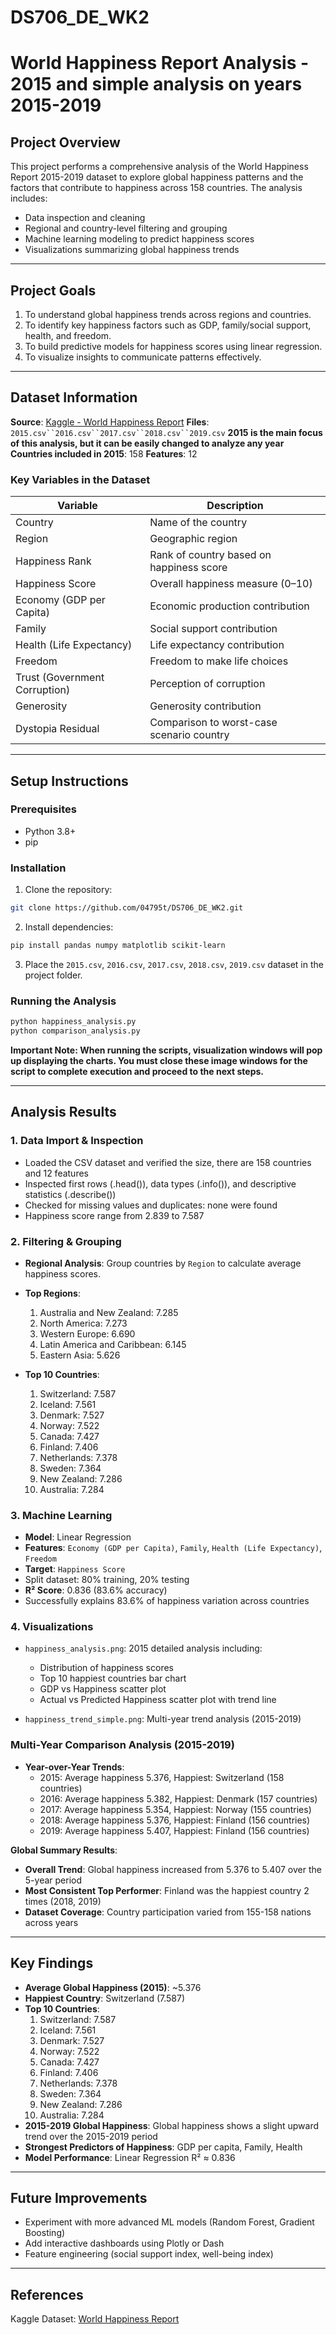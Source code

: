 # DS706_DE_WK2

# World Happiness Report Analysis - 2015 and simple analysis on years 2015-2019

## Project Overview

This project performs a comprehensive analysis of the World Happiness Report 2015-2019 dataset to explore global happiness patterns and the factors that contribute to happiness across 158 countries. The analysis includes:

- Data inspection and cleaning
- Regional and country-level filtering and grouping
- Machine learning modeling to predict happiness scores
- Visualizations summarizing global happiness trends

---

## Project Goals

1. To understand global happiness trends across regions and countries.
2. To identify key happiness factors such as GDP, family/social support, health, and freedom.
3. To build predictive models for happiness scores using linear regression.
4. To visualize insights to communicate patterns effectively.

---

## Dataset Information

**Source**: [Kaggle - World Happiness Report](https://www.kaggle.com/datasets/unsdsn/world-happiness)
**Files**: `2015.csv``2016.csv``2017.csv``2018.csv``2019.csv`
**2015 is the main focus of this analysis, but it can be easily changed to analyze any year**
**Countries included in 2015**: 158
**Features**: 12

### Key Variables in the Dataset

| Variable                      | Description                               |
| ----------------------------- | ----------------------------------------- |
| Country                       | Name of the country                       |
| Region                        | Geographic region                         |
| Happiness Rank                | Rank of country based on happiness score  |
| Happiness Score               | Overall happiness measure (0–10)          |
| Economy (GDP per Capita)      | Economic production contribution          |
| Family                        | Social support contribution               |
| Health (Life Expectancy)      | Life expectancy contribution              |
| Freedom                       | Freedom to make life choices              |
| Trust (Government Corruption) | Perception of corruption                  |
| Generosity                    | Generosity contribution                   |
| Dystopia Residual             | Comparison to worst-case scenario country |

---

## Setup Instructions

### Prerequisites

* Python 3.8+
* pip

### Installation

1. Clone the repository:

```bash
git clone https://github.com/04795t/DS706_DE_WK2.git
```

2. Install dependencies:

```bash
pip install pandas numpy matplotlib scikit-learn
```

3. Place the `2015.csv`, `2016.csv`, `2017.csv`, `2018.csv`, `2019.csv` dataset in the project folder.

### Running the Analysis

```bash
python happiness_analysis.py
python comparison_analysis.py
```
**Important Note: When running the scripts, visualization windows will pop up displaying the charts. You must close these image windows for the script to complete execution and proceed to the next steps.**

---

## Analysis Results

### 1. Data Import & Inspection

- Loaded the CSV dataset and verified the size, there are 158 countries and 12 features
- Inspected first rows (.head()), data types (.info()), and descriptive statistics (.describe())
- Checked for missing values and duplicates: none were found
- Happiness score range from 2.839 to 7.587

### 2. Filtering & Grouping

- **Regional Analysis**: Group countries by `Region` to calculate average happiness scores.

 - **Top Regions**:
    1. Australia and New Zealand: 7.285
    2. North America: 7.273
    3. Western Europe: 6.690
    4. Latin America and Caribbean: 6.145
    5. Eastern Asia: 5.626

- **Top 10 Countries**:
  1. Switzerland: 7.587
  2. Iceland: 7.561
  3. Denmark: 7.527
  4. Norway: 7.522
  5. Canada: 7.427
  6. Finland: 7.406
  7. Netherlands: 7.378
  8. Sweden: 7.364
  9. New Zealand: 7.286
  10. Australia: 7.284

### 3. Machine Learning
- **Model**: Linear Regression
- **Features**: `Economy (GDP per Capita)`, `Family`, `Health (Life Expectancy)`, `Freedom`
- **Target**: `Happiness Score`
- Split dataset: 80% training, 20% testing
- **R² Score**: 0.836 (83.6% accuracy)
- Successfully explains 83.6% of happiness variation across countries

### 4. Visualizations
- `happiness_analysis.png`: 2015 detailed analysis including:
    - Distribution of happiness scores
    - Top 10 happiest countries bar chart
    - GDP vs Happiness scatter plot
    - Actual vs Predicted Happiness scatter plot with trend line

- `happiness_trend_simple.png`: Multi-year trend analysis (2015-2019)

### Multi-Year Comparison Analysis (2015-2019)
- **Year-over-Year Trends**:
  - 2015: Average happiness 5.376, Happiest: Switzerland (158 countries)
  - 2016: Average happiness 5.382, Happiest: Denmark (157 countries)
  - 2017: Average happiness 5.354, Happiest: Norway (155 countries)
  - 2018: Average happiness 5.376, Happiest: Finland (156 countries)
  - 2019: Average happiness 5.407, Happiest: Finland (156 countries)

**Global Summary Results**:
- **Overall Trend**: Global happiness increased from 5.376 to 5.407 over the 5-year period
- **Most Consistent Top Performer**: Finland was the happiest country 2 times (2018, 2019)
- **Dataset Coverage**: Country participation varied from 155-158 nations across years

---

## Key Findings

- **Average Global Happiness (2015)**: \~5.376
- **Happiest Country**: Switzerland (7.587)
- **Top 10 Countries**:
    1. Switzerland: 7.587
    2. Iceland: 7.561
    3. Denmark: 7.527
    4. Norway: 7.522
    5. Canada: 7.427
    6. Finland: 7.406
    7. Netherlands: 7.378
    8. Sweden: 7.364
    9. New Zealand: 7.286
    10. Australia: 7.284
- **2015-2019 Global Happiness**: Global happiness shows a slight upward trend over the 2015-2019 period
- **Strongest Predictors of Happiness**: GDP per capita, Family, Health
- **Model Performance**: Linear Regression R² ≈ 0.836

---

## Future Improvements

- Experiment with more advanced ML models (Random Forest, Gradient Boosting)
- Add interactive dashboards using Plotly or Dash
- Feature engineering (social support index, well-being index)

---

## References
Kaggle Dataset: [World Happiness Report](https://www.kaggle.com/datasets/unsdsn/world-happiness)
